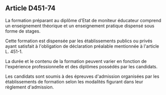## Article D451-74

La formation préparant au diplôme d'Etat de moniteur éducateur comprend un enseignement théorique et un
enseignement pratique dispensé sous forme de stages.

Cette formation est dispensée par les établissements publics ou privés ayant satisfait à l'obligation de
déclaration préalable mentionnée à l'article L. 451-1.

La durée et le contenu de la formation peuvent varier en fonction de l'expérience professionnelle et des
diplômes possédés par les candidats.

Les candidats sont soumis à des épreuves d'admission organisées par les établissements de formation selon
les modalités figurant dans leur règlement d'admission.

